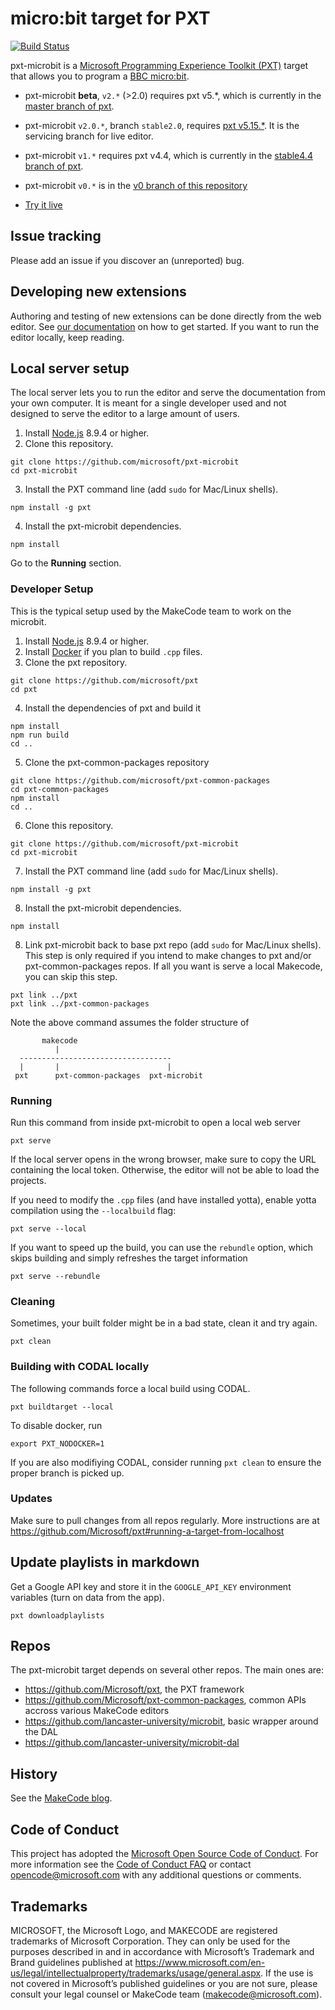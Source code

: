 # micro:bit target for PXT

[![Build Status](https://travis-ci.org/microsoft/pxt-microbit.svg?branch=master)](https://travis-ci.org/microsoft/pxt-microbit)

pxt-microbit is a [Microsoft Programming Experience Toolkit (PXT)](https://github.com/Microsoft/pxt) target that allows you to program a [BBC micro:bit](https://microbit.org/). 
* pxt-microbit **beta**,  ``v2.*`` (>2.0) requires pxt v5.*, which is currently in the [master branch of pxt](https://github.com/Microsoft/pxt/tree/master).
* pxt-microbit ``v2.0.*``, branch ``stable2.0``, requires [pxt v5.15.\*](https://github.com/microsoft/pxt/tree/stable5.15). It is the servicing branch for live editor.
* pxt-microbit ``v1.*`` requires pxt v4.4, which is currently in the [stable4.4 branch of pxt](https://github.com/Microsoft/pxt/tree/stable4.4).
* pxt-microbit ``v0.*`` is in the [v0 branch of this repository](https://github.com/microsoft/pxt-microbit/tree/v0)

* [Try it live](https://makecode.microbit.org/)

## Issue tracking

Please add an issue if you discover an (unreported) bug.

## Developing new extensions

Authoring and testing of new extensions can be done directly from the web editor. See [our documentation](https://makecode.com/blog/github-packages) on how to get started. If you want to run the editor locally, keep reading.

## Local server setup

The local server lets you to run the editor and serve the documentation from your own computer. It is meant for a single developer used and not designed to serve the editor to a large amount of users.

1. Install [Node.js](https://nodejs.org/) 8.9.4 or higher.
2. Clone this repository.
```
git clone https://github.com/microsoft/pxt-microbit
cd pxt-microbit
```
3. Install the PXT command line (add `sudo` for Mac/Linux shells).
```
npm install -g pxt
```
4. Install the pxt-microbit dependencies.
```
npm install
```

Go to the **Running** section.

### Developer Setup

This is the typical setup used by the MakeCode team to work on the microbit.

1. Install [Node.js](https://nodejs.org/) 8.9.4 or higher.
2. Install [Docker](https://www.docker.com/get-started) if you plan to build ``.cpp`` files.
3. Clone the pxt repository.
```
git clone https://github.com/microsoft/pxt
cd pxt
```
4. Install the dependencies of pxt and build it
```
npm install
npm run build
cd ..
```
5. Clone the pxt-common-packages repository
```
git clone https://github.com/microsoft/pxt-common-packages
cd pxt-common-packages
npm install
cd ..
```
6. Clone this repository.
```
git clone https://github.com/microsoft/pxt-microbit
cd pxt-microbit
```
7. Install the PXT command line (add `sudo` for Mac/Linux shells).
```
npm install -g pxt
```
8. Install the pxt-microbit dependencies.
```
npm install
```
8. Link pxt-microbit back to base pxt repo (add `sudo` for Mac/Linux shells). 
This step is only required if you intend to make changes to pxt and/or 
pxt-common-packages repos. If all you want is serve a local Makecode, you can skip
this step.
```
pxt link ../pxt
pxt link ../pxt-common-packages
```
Note the above command assumes the folder structure of   
```
       makecode
          |
  ----------------------------------
  |       |                        |
 pxt      pxt-common-packages  pxt-microbit
 ```

### Running

Run this command from inside pxt-microbit to open a local web server
```
pxt serve
```
If the local server opens in the wrong browser, make sure to copy the URL containing the local token. 
Otherwise, the editor will not be able to load the projects.

If you need to modify the `.cpp` files (and have installed yotta), enable yotta compilation using the `--localbuild` flag:
```
pxt serve --local
```

If you want to speed up the build, you can use the ``rebundle`` option, which skips building and simply refreshes the target information
```
pxt serve --rebundle
```

### Cleaning

Sometimes, your built folder might be in a bad state, clean it and try again.
```
pxt clean
```


### Building with CODAL locally

The following commands force a local build using CODAL.

```
pxt buildtarget --local
```

To disable docker, run

```
export PXT_NODOCKER=1
```

If you are also modifiying CODAL, consider running ``pxt clean`` to ensure the proper branch is picked up.

### Updates

Make sure to pull changes from all repos regularly. More instructions are at https://github.com/Microsoft/pxt#running-a-target-from-localhost

## Update playlists in markdown

Get a Google API key and store it in the ``GOOGLE_API_KEY`` environment variables (turn on data from the app).

```
pxt downloadplaylists
```

## Repos 

The pxt-microbit target depends on several other repos. The main ones are:
- https://github.com/Microsoft/pxt, the PXT framework
- https://github.com/Microsoft/pxt-common-packages, common APIs accross various MakeCode editors
- https://github.com/lancaster-university/microbit, basic wrapper around the DAL
- https://github.com/lancaster-university/microbit-dal

## History

See the [MakeCode blog](https://makecode.com/blog).

## Code of Conduct

This project has adopted the [Microsoft Open Source Code of Conduct](https://opensource.microsoft.com/codeofconduct/). For more information see the [Code of Conduct FAQ](https://opensource.microsoft.com/codeofconduct/faq/) or contact [opencode@microsoft.com](mailto:opencode@microsoft.com) with any additional questions or comments.

## Trademarks

MICROSOFT, the Microsoft Logo, and MAKECODE are registered trademarks of Microsoft Corporation. They can only be used for the purposes described in and in accordance with Microsoft’s Trademark and Brand guidelines published at https://www.microsoft.com/en-us/legal/intellectualproperty/trademarks/usage/general.aspx. If the use is not covered in Microsoft’s published guidelines or you are not sure, please consult your legal counsel or MakeCode team (makecode@microsoft.com).
